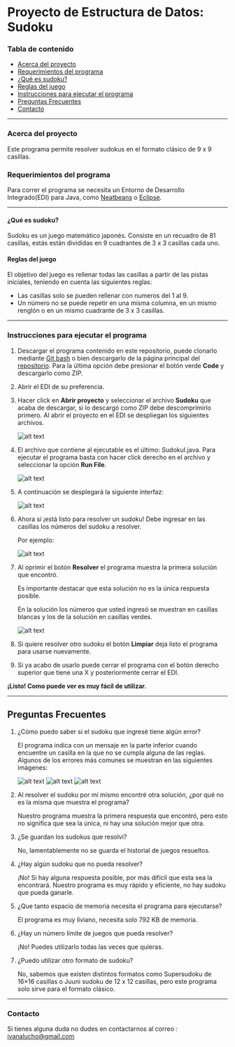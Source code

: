 # Proyecto de Estructura de Datos: Sudoku

### Tabla de contenido

* [Acerca del proyecto](https://github.com/IvanaLuBE/Sudoku/blob/master/README.md#acerca-del-proyecto)
* [Requerimientos del programa](https://github.com/IvanaLuBE/Sudoku/blob/master/README.md#requerimientos-del-programa)
* [¿Qué es sudoku?](https://github.com/IvanaLuBE/Sudoku/blob/master/README.md#qu%C3%A9-es-sudoku)
* [Reglas del juego](https://github.com/IvanaLuBE/Sudoku/blob/master/README.md#reglas-del-juego)
* [Instrucciones para ejecutar el programa](https://github.com/IvanaLuBE/Sudoku/blob/master/README.md#instrucciones-para-ejecutar-el-programa)
* [Preguntas Frecuentes](https://github.com/IvanaLuBE/Sudoku/blob/master/README.md#preguntas-frecuentes)
* [Contacto](https://github.com/IvanaLuBE/Sudoku/blob/master/README.md#contacto)
****


### Acerca del proyecto
Este programa permite resolver sudokus en el formato clásico de 9 x 9 casillas.


### Requerimientos del programa
Para correr el programa se necesita un Entorno de Desarrollo Integrado(EDI) para Java, como [Neatbeans](https://netbeans.org/images_www/v6/download/community/8.2/) o [Eclipse](https://www.eclipse.org/downloads/).
***


#### ¿Qué es sudoku?

Sudoku es un juego matemático japonés. Consiste en un recuadro de 81 casillas, estás están divididas en 9 cuadrantes de 3 x 3 casillas cada uno.
#### Reglas del juego
El objetivo del juego es rellenar todas las casillas a partir de las pistas iniciales, teniendo en cuenta las siguientes reglas:
* Las casillas solo se pueden rellenar con numeros del 1 al 9.
* Un número no se puede repetir en una misma columna, en un mismo renglón o en un mismo cuadrante de 3 x 3 casillas.


***

### Instrucciones para ejecutar el programa
1. Descargar el programa contenido en este repositorio, puede clonarlo mediante [Git bash](https://git-scm.com/book/en/v2/Git-Basics-Getting-a-Git-Repository) 
o bien descargarlo de la página principal del [repositorio](https://github.com/IvanaLuBE/Sudoku). Para la última opción debe presionar el botón verde **Code** y descargarlo como ZIP.
2. Abrir el EDI de su preferencia.
3. Hacer click en **Abrir proyecto** y seleccionar el archivo **Sudoku** que acaba de descargar, si lo descargó como ZIP debe descomprimirlo primero.
 Al abrir el proyecto en el EDI se despliegan los siguientes archivos.
  
   ![alt text](https://github.com/IvanaLuBE/Sudoku/blob/master/images/Directorio.PNG)

 4. El archivo que contiene al ejecutable es el último: SudokuI.java. Para ejecutar el programa basta con hacer click derecho en el archivo y seleccionar la opción **Run File**.
 
    ![alt text](https://github.com/IvanaLuBE/Sudoku/blob/master/images/RunFile.png)
 5. A continuación se desplegará la siguiente interfaz:
 
    ![alt text](https://github.com/IvanaLuBE/Sudoku/blob/master/images/Interfaz.png)
    
 6. Ahora sí ¡está listo para resolver un sudoku! Debe ingresar en las casillas los números del sudoku a resolver.
 
    Por ejemplo:
 
    ![alt text](https://github.com/IvanaLuBE/Sudoku/blob/master/images/SudokuSinResolver.png)
    
7. Al oprimir el botón **Resolver** el programa muestra la primera solución que encontró. 

   Es importante destacar que esta solución no es la única respuesta posible.

   En la solución los números que usted ingresó se muestran en casillas blancas y los de la solución en casillas verdes.
 
    ![alt text](https://github.com/IvanaLuBE/Sudoku/blob/master/images/SudokuResuelto.png)
8. Si quiere resolver otro sudoku el botón **Limpiar** deja listo el programa para usarse nuevamente.
9. Si ya acabo de usarlo puede cerrar el programa con el botón derecho superior que tiene una X y posteriormente cerrar el EDI.

 **¡Listo! Como puede ver es muy fácil de utilizar.**
 ***
 
 
 
 ## Preguntas Frecuentes
 1.  ¿Cómo puedo saber si el sudoku que ingresé tiene algún error?
 
     El programa indica con un mensaje en la parte inferior cuando encuentre un casilla en la que no se cumpla alguna de las reglas.
     Algunos de los errores más comunes se muestran en las siguientes imágenes:
     
     ![alt text](https://github.com/IvanaLuBE/Sudoku/blob/master/images/ErrorColumna.png)
     ![alt text](https://github.com/IvanaLuBE/Sudoku/blob/master/images/ErrorCuadrante.png)
     ![alt text](https://github.com/IvanaLuBE/Sudoku/blob/master/images/ErrorCaracterInvalido.png)
     
 2. Al resolver el sudoku por mí mismo encontré otra solución, ¿por qué no es la misma que muestra el programa?
 
    Nuestro programa muestra la primera respuesta que encontró, pero esto no significa que sea la única, ni hay una solución mejor que otra. 
    
 3. ¿Se guardan los sudokus que resolví?
 
    No, lamentablemente no se guarda el historial de juegos resueltos.
    
 4. ¿Hay algún sudoku que no pueda resolver?
 
    ¡No! Si hay alguna respuesta posible, por más difícil que esta sea la encontrará. Nuestro programa es muy rápido y eficiente, no hay sudoku que pueda ganarle.
    
 5. ¿Que tanto espacio de memoria necesita el programa para ejecutarse?
 
    El programa es muy liviano, necesita solo 792 KB de memoria.
    
 6. ¿Hay un número límite de juegos que pueda resolver?
 
    ¡No! Puedes utilizarlo todas las veces que quieras.
    
 7. ¿Puedo utilizar otro formato de sudoku?
 
     No, sabemos que existen distintos formatos como Supersudoku de 16×16 casillas o Juuni sudoku de 12 x 12 casillas, pero este programa solo sirve para el formato clásico.
 ***
    
 ### Contacto
 Si tienes alguna duda no dudes en contactarnos al correo : ivanalucho@gmail.com

    
